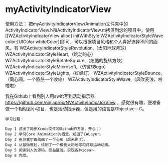 # myActivityIndicatorView  
  使用方法：
  把myAcitivityIndicatorView/Animation文件夹中的ActivityIndicatorView.h和ActivityIndicatorView.m拷贝到您的项目中，使用[[WZActivityIndicatorView alloc] initWithStyle:WZActivityIndicatorStyleWave color:[UIColor whiteColor]]即可，可以根据项目风格和个人喜好选择不同的画风。有
    WZActivityIndicatorStyleRevolution,（太阳地球月球）
    WZActivityIndicatorStyleHeart,（跳动的心）
    WZActivityIndicatorStyleRotateSquare,（炫酷的旋转方块）
    WZActivityIndicatorStyleMicrosoft,（仿微软logo）
    WZActivityIndicatorStyleLights,（红绿灯）
    WZActivityIndicatorStyleBounce,（同心圆，一个膨胀一个收缩）
    WZActivityIndicatorStyleWave,（风吹麦浪，啦啦啦）
  

  我在Github上看到别人用swift写到活动指示器 https://github.com/ninjaprox/NVActivityIndicatorView ，感觉很有趣，便准备做一个相似到小项目，也是活动指示器，但是用的语言是Objective－C。
    
    学习过程：
  
    Day 1 试出了同步Xcode文件和Github的方法，开心：）
    Day 2 学习Core Animation的概念，知道了CALayer。
    Day 3 用贝塞尔曲线画了一个心形（后来删了）。
    Day 4 从基础做起，绘制了一个模仿太阳地球和月球运动动画。
    Day 5 阅读别人的源码，受益匪浅。实现各种idea～
    Day 8 完成。
